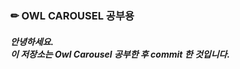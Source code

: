 <p align="center">
  <h3>✏ OWL CAROUSEL 공부용</h3>
</p>

<p align="center">
  <h5>안녕하세요.<br>이 저장소는 Owl Carousel 공부한 후 commit 한 것입니다.</h5>
</p>
